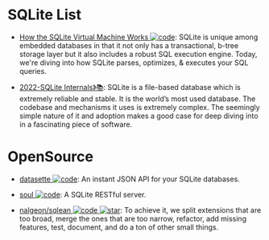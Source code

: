 # SQLite List

- [How the SQLite Virtual Machine Works ![code](https://ng-tech.icu/assets/code.svg)](https://fly.io/blog/sqlite-virtual-machine/): SQLite is unique among embedded databases in that it not only has a transactional, b-tree storage layer but it also includes a robust SQL execution engine. Today, we're diving into how SQLite parses, optimizes, & executes your SQL queries.

- [2022-SQLite Internals》📚](https://www.compileralchemy.com/books/sqlite-internals/): SQLite is a file-based database which is extremely reliable and stable. It is the world’s most used database. The codebase and mechanisms it uses is extremely complex. The seemingly simple nature of it and adoption makes a good case for deep diving into in a fascinating piece of software.

# OpenSource

- [datasette ![code](https://ng-tech.icu/assets/code.svg)](https://github.com/simonw/datasette): An instant JSON API for your SQLite databases.

- [soul ![code](https://ng-tech.icu/assets/code.svg)](https://github.com/thevahidal/soul): A SQLite RESTful server.

- [nalgeon/sqlean ![code](https://ng-tech.icu/assets/code.svg) ![star](https://img.shields.io/github/stars/nalgeon/sqlean)](https://github.com/nalgeon/sqlean): To achieve it, we split extensions that are too broad, merge the ones that are too narrow, refactor, add missing features, test, document, and do a ton of other small things.
